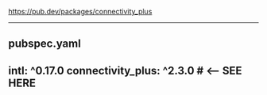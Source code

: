 https://pub.dev/packages/connectivity_plus

------------------------------
pubspec.yaml
---------------------------------------------------
  intl: ^0.17.0
  connectivity_plus: ^2.3.0 # <-- SEE HERE
------------------------------

